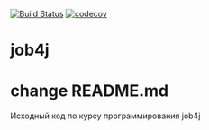 [![Build Status](https://travis-ci.org/shaliginandrew/job4j.svg?branch=master)](https://travis-ci.org/shaliginandrew/job4j)
[![codecov](https://codecov.io/gh/shaliginandrew/job4j/branch/master/graph/badge.svg)](https://codecov.io/gh/shaliginandrew/job4j)
# job4j
# change README.md

Исходный код по курсу программирования job4j
